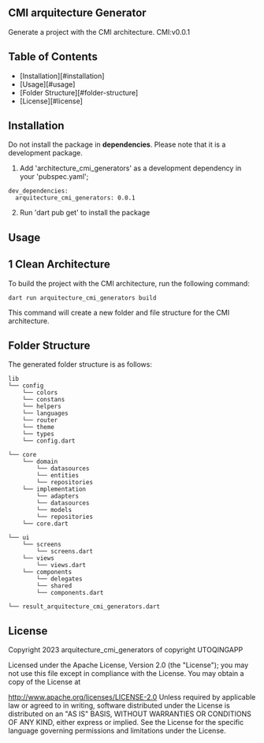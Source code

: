 ## CMI arquitecture Generator

Generate a project with the CMI architecture.
CMI:v0.0.1

## Table of Contents

- [Installation][#installation]
- [Usage][#usage]
- [Folder Structure][#folder-structure]
- [License][#license]


## Installation
Do not install the package in **dependencies**. Please note that it is a development package.

1. Add 'architecture_cmi_generators' as a development dependency in your 'pubspec.yaml';

 ```
 dev_dependencies:
   arquitecture_cmi_generators: 0.0.1
 ```

2. Run 'dart pub get' to install the package

## Usage

## 1 Clean Architecture

To build the project with the CMI architecture, run the following command:

```
dart run arquitecture_cmi_generators build
```

This command will create a new folder and file structure for the CMI architecture.

## Folder Structure

The generated folder structure is as follows:

```
lib
└── config
    └── colors
    └── constans
    └── helpers
    └── languages
    └── router
    └── theme
    └── types
    └── config.dart

└── core
    └── domain
        └── datasources
        └── entities
        └── repositories
    └── implementation
        └── adapters
        └── datasources
        └── models
        └── repositories
    └── core.dart
        
└── ui
    └── screens
        └── screens.dart
    └── views
        └── views.dart
    └── components
        └── delegates
        └── shared
        └── components.dart
        
└── result_arquitecture_cmi_generators.dart

```



## License

Copyright 2023 arquitecture_cmi_generators of copyright UTOQINGAPP

Licensed under the Apache License, Version 2.0 (the "License"); you may not use this file except in compliance with the License. You may obtain a copy of the License at

http://www.apache.org/licenses/LICENSE-2.0
Unless required by applicable law or agreed to in writing, software distributed under the License is distributed on an "AS IS" BASIS, WITHOUT WARRANTIES OR CONDITIONS OF ANY KIND, either express or implied. See the License for the specific language governing permissions and limitations under the License.
